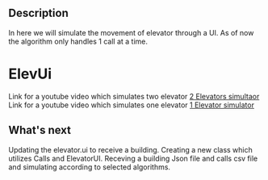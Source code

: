## Description
In here we will simulate the movement of elevator through a UI. As of now the algorithm only handles 1 call at a time.

# ElevUi
Link for a youtube video which simulates two elevator
[2 Elevators simultaor](https://youtu.be/HnYb2Hm9wEg)
Link for a youtube video which simulates one elevator
[1 Elevator simulator](https://youtu.be/-tUELfBsF24)


## What's next
Updating the elevator.ui to receive a building.
Creating a new class which utilizes Calls and ElevatorUI.
Receving a building Json file and calls csv file and simulating according to selected algorithms.
